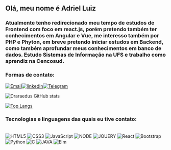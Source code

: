 ## Olá, meu nome é Adriel Luiz
### Atualmente tenho redirecionado meu tempo de estudos de Frontend com foco em react.js, porém pretendo também ter conhecimentos em Angular e Vue, me interesso também por PHP e Phyton, em breve pretendo iniciar estudos em Backend, como também aprofundar meus conhecimentos em banco de dados. Estudo Sistemas de Informação na UFS e trabalho como aprendiz na Cencosud.

### Formas de contato:

[![Email](https://img.shields.io/badge/Gmail-D14836?style=for-the-badge&logo=gmail&logoColor=white)](mailto:adriel2002santos@gmail.com)[![linkedin](https://img.shields.io/badge/LinkedIn-0077B5?style=for-the-badge&logo=linkedin&logoColor=white)](https://www.linkedin.com/in/adrielluiz/)[![Telegram](https://img.shields.io/badge/Telegram-2CA5E0?style=for-the-badge&logo=telegram&logoColor=white)](https://t.me/Draraedus)


![Draraedus GitHub stats](https://github-readme-stats.vercel.app/api?username=Draraedus&show_icons=true&theme=github_dark)

[![Top Langs](https://github-readme-stats.vercel.app/api/top-langs/?username=draraedus&layout=compact&theme=github_dark)](https://github.com/draraedus/github-readme-stats)

### Tecnologias e linguagens das quais eu tive contato:

<div style="display: inline_block"></br>
    <img align="center" alt="HTML5" src="https://img.shields.io/badge/HTML5-E34F26?style=for-the-badge&logo=html5&logoColor=white">
    <img align="center" alt="CSS3" src="https://img.shields.io/badge/CSS3-1572B6?style=for-the-badge&logo=css3&logoColor=white">
    <img align="center" alt="JavaScript" src="https://img.shields.io/badge/JavaScript-F7DF1E?style=for-the-badge&logo=javascript&logoColor=black">
    <img align="center" alt="NODE" src="https://img.shields.io/badge/Node.js-43853D?style=for-the-badge&logo=node.js&logoColor=white">
    <img align="center" alt="JQUERY" src="https://img.shields.io/badge/jQuery-0769AD?style=for-the-badge&logo=jquery&logoColor=white">
    <img align="center" alt="React" src="https://img.shields.io/badge/React-20232A?style=for-the-badge&logo=react&logoColor=61DAFB">
    <img align="center" alt="Bootstrap" src="https://img.shields.io/badge/Bootstrap-563D7C?style=for-the-badge&logo=bootstrap&logoColor=white">
    <img align="center" alt="Python" src="https://img.shields.io/badge/python-3670A0?style=for-the-badge&logo=python&logoColor=ffdd54">
    <img align="center" alt="C" src="https://img.shields.io/badge/C-00599C?style=for-the-badge&logo=c&logoColor=white">
    <img align="center" alt="JAVA" src="https://img.shields.io/badge/Java-ED8B00?style=for-the-badge&logo=java&logoColor=white">
    <img align="center" alt="Elm" src="https://img.shields.io/badge/Elm-60B5CC?style=for-the-badge&logo=elm&logoColor=white">
</div>

